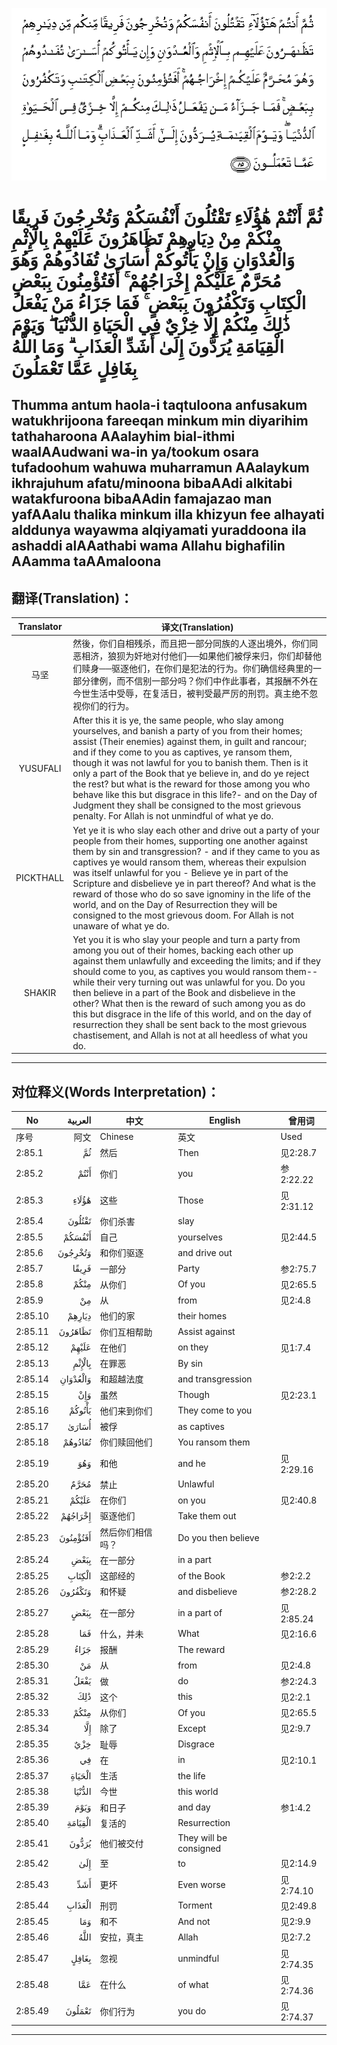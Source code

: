 ![002:085](images/002_085.gif)

#  ثُمَّ أَنْتُمْ هَٰؤُلَاءِ تَقْتُلُونَ أَنْفُسَكُمْ وَتُخْرِجُونَ فَرِيقًا مِنْكُمْ مِنْ دِيَارِهِمْ تَظَاهَرُونَ عَلَيْهِمْ بِالْإِثْمِ وَالْعُدْوَانِ وَإِنْ يَأْتُوكُمْ أُسَارَىٰ تُفَادُوهُمْ وَهُوَ مُحَرَّمٌ عَلَيْكُمْ إِخْرَاجُهُمْ ۚ أَفَتُؤْمِنُونَ بِبَعْضِ الْكِتَابِ وَتَكْفُرُونَ بِبَعْضٍ ۚ فَمَا جَزَاءُ مَنْ يَفْعَلُ ذَٰلِكَ مِنْكُمْ إِلَّا خِزْيٌ فِي الْحَيَاةِ الدُّنْيَا ۖ وَيَوْمَ الْقِيَامَةِ يُرَدُّونَ إِلَىٰ أَشَدِّ الْعَذَابِ ۗ وَمَا اللَّهُ بِغَافِلٍ عَمَّا تَعْمَلُونَ 

## Thumma antum haola-i taqtuloona anfusakum watukhrijoona fareeqan minkum min diyarihim tathaharoona AAalayhim bial-ithmi waalAAudwani wa-in ya/tookum osara tufadoohum wahuwa muharramun AAalaykum ikhrajuhum afatu/minoona bibaAAdi alkitabi watakfuroona bibaAAdin famajazao man yafAAalu thalika minkum illa khizyun fee alhayati alddunya wayawma alqiyamati yuraddoona ila ashaddi alAAathabi wama Allahu bighafilin AAamma taAAmaloona

## 翻译(Translation)：

| Translator | 译文(Translation)                                            |
| :--------: | ------------------------------------------------------------ |
|    马坚    | 然後，你们自相残杀，而且把一部分同族的人逐出境外，你们同恶相济，狼狈为奸地对付他们──如果他们被俘来归，你们却替他们赎身──驱逐他们，在你们是犯法的行为。你们确信经典里的一部分律例，而不信别一部分吗？你们中作此事者，其报酬不外在今世生活中受辱，在复活日，被判受最严厉的刑罚。真主绝不忽视你们的行为。 |
|  YUSUFALI  | After this it is ye, the same people, who slay among yourselves, and banish a party of you from their homes; assist (Their enemies) against them, in guilt and rancour; and if they come to you as captives, ye ransom them, though it was not lawful for you to banish them. Then is it only a part of the Book that ye believe in, and do ye reject the rest? but what is the reward for those among you who behave like this but disgrace in this life?- and on the Day of Judgment they shall be consigned to the most grievous penalty. For Allah is not unmindful of what ye do. |
| PICKTHALL  | Yet ye it is who slay each other and drive out a party of your people from their homes, supporting one another against them by sin and transgression? - and if they came to you as captives ye would ransom them, whereas their expulsion was itself unlawful for you - Believe ye in part of the Scripture and disbelieve ye in part thereof? And what is the reward of those who do so save ignominy in the life of the world, and on the Day of Resurrection they will be consigned to the most grievous doom. For Allah is not unaware of what ye do. |
|   SHAKIR   | Yet you it is who slay your people and turn a party from among you out of their homes, backing each other up against them unlawfully and exceeding the limits; and if they should come to you, as captives you would ransom them-- while their very turning out was unlawful for you. Do you then believe in a part of the Book and disbelieve in the other? What then is the reward of such among you as do this but disgrace in the life of this world, and on the day of resurrection they shall be sent back to the most grievous chastisement, and Allah is not at all heedless of what you do. |

---

## 对位释义(Words Interpretation)：

| No      |  العربية | 中文             | English                | 曾用词    |
| ------- | -------: | ---------------- | ---------------------- | --------- |
| 序号    |     阿文 | Chinese          | 英文                   | Used      |
| 2:85.1  |       ثُمَّ | 然后             | Then                   | 见2:28.7  |
| 2:85.2  |     أَنْتُمْ | 你们             | you                    | 参2:22.22 |
| 2:85.3  |    هَٰؤُلَاءِ | 这些             | Those                  | 见2:31.12 |
| 2:85.4  |   تَقْتُلُونَ | 你们杀害         | slay                   |           |
| 2:85.5  |   أَنْفُسَكُمْ | 自己             | yourselves             | 见2:44.5  |
| 2:85.6  |  وَتُخْرِجُونَ | 和你们驱逐       | and drive out          |           |
| 2:85.7  |    فَرِيقًا | 一部分           | Party                  | 参2:75.7  |
| 2:85.8  |     مِنْكُمْ | 从你们           | Of you                 | 见2:65.5  |
| 2:85.9  |       مِنْ | 从               | from                   | 见2:4.8   |
| 2:85.10 |   دِيَارِهِمْ | 他们的家         | their homes            |           |
| 2:85.11 |  تَظَاهَرُونَ | 你们互相帮助     | Assist against         |           |
| 2:85.12 |    عَلَيْهِمْ | 在他们           | on they                | 见1:7.4   |
| 2:85.13 |   بِالْإِثْمِ | 在罪恶           | By sin                 |           |
| 2:85.14 | وَالْعُدْوَانِ | 和超越法度       | and transgression      |           |
| 2:85.15 |      وَإِنْ | 虽然             | Though                 | 见2:23.1  |
| 2:85.16 |   يَأْتُوكُمْ | 他们来到你们     | They come to you       |           |
| 2:85.17 |    أُسَارَىٰ | 被俘             | as captives            |           |
| 2:85.18 |  تُفَادُوهُمْ | 你们赎回他们     | You ransom them        |           |
| 2:85.19 |      وَهُوَ | 和他             | and he                 | 见2:29.16 |
| 2:85.20 |     مُحَرَّمٌ | 禁止             | Unlawful               |           |
| 2:85.21 |    عَلَيْكُمْ | 在你们           | on you                 | 见2:40.8  |
| 2:85.22 |  إِخْرَاجُهُمْ | 驱逐他们         | Take them out          |           |
| 2:85.23 | أَفَتُؤْمِنُونَ | 然后你们相信吗？ | Do you then believe    |           |
| 2:85.24 |     بِبَعْضِ | 在一部分         | in a part              |           |
| 2:85.25 |   الْكِتَابِ | 这部经的         | of the Book            | 参2:2.2   |
| 2:85.26 |  وَتَكْفُرُونَ | 和怀疑           | and disbelieve         | 参2:28.2  |
| 2:85.27 |     بِبَعْضٍ | 在一部分         | in a part of           | 见2:85.24 |
| 2:85.28 |      فَمَا | 什么，并未       | What                   | 见2:16.6  |
| 2:85.29 |     جَزَاءُ | 报酬             | The reward             |           |
| 2:85.30 |       مَنْ | 从               | from                   | 见2:4.8   |
| 2:85.31 |     يَفْعَلُ | 做               | do                     | 参2:24.3  |
| 2:85.32 |      ذَٰلِكَ | 这个             | this                   | 见2:2.1   |
| 2:85.33 |     مِنْكُمْ | 从你们           | Of you                 | 见2:65.5  |
| 2:85.34 |      إِلَّا | 除了             | Except                 | 见2:9.7   |
| 2:85.35 |      خِزْيٌ | 耻辱             | Disgrace               |           |
| 2:85.36 |       فِي | 在               | in                     | 见2:10.1  |
| 2:85.37 |   الْحَيَاةِ | 生活             | the life               |           |
| 2:85.38 |   الدُّنْيَا | 今世             | this world             |           |
| 2:85.39 |     وَيَوْمَ | 和日子           | and day                | 参1:4.2   |
| 2:85.40 |  الْقِيَامَةِ | 复活的           | Resurrection           |           |
| 2:85.41 |    يُرَدُّونَ | 他们被交付       | They will be consigned |           |
| 2:85.42 |      إِلَىٰ | 至               | to                     | 见2:14.9  |
| 2:85.43 |      أَشَدِّ | 更坏             | Even worse             | 见2:74.10 |
| 2:85.44 |   الْعَذَابِ | 刑罚             | Torment                | 见2:49.8  |
| 2:85.45 |      وَمَا | 和不             | And not                | 见2:9.9   |
| 2:85.46 |     اللَّهُ | 安拉，真主       | Allah                  | 见2:7.2   |
| 2:85.47 |    بِغَافِلٍ | 忽视             | unmindful              | 见2:74.35 |
| 2:85.48 |      عَمَّا | 在什么           | of what                | 见2:74.36 |
| 2:85.49 |   تَعْمَلُونَ | 你们行为         | you do                 | 见2:74.37 |

---
